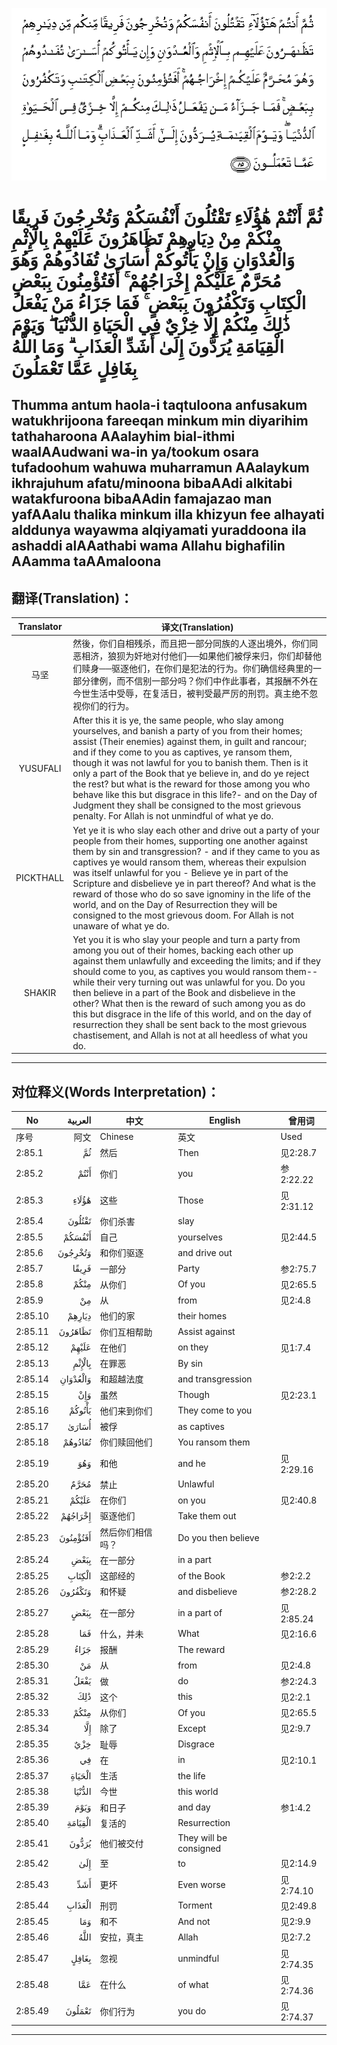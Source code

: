 ![002:085](images/002_085.gif)

#  ثُمَّ أَنْتُمْ هَٰؤُلَاءِ تَقْتُلُونَ أَنْفُسَكُمْ وَتُخْرِجُونَ فَرِيقًا مِنْكُمْ مِنْ دِيَارِهِمْ تَظَاهَرُونَ عَلَيْهِمْ بِالْإِثْمِ وَالْعُدْوَانِ وَإِنْ يَأْتُوكُمْ أُسَارَىٰ تُفَادُوهُمْ وَهُوَ مُحَرَّمٌ عَلَيْكُمْ إِخْرَاجُهُمْ ۚ أَفَتُؤْمِنُونَ بِبَعْضِ الْكِتَابِ وَتَكْفُرُونَ بِبَعْضٍ ۚ فَمَا جَزَاءُ مَنْ يَفْعَلُ ذَٰلِكَ مِنْكُمْ إِلَّا خِزْيٌ فِي الْحَيَاةِ الدُّنْيَا ۖ وَيَوْمَ الْقِيَامَةِ يُرَدُّونَ إِلَىٰ أَشَدِّ الْعَذَابِ ۗ وَمَا اللَّهُ بِغَافِلٍ عَمَّا تَعْمَلُونَ 

## Thumma antum haola-i taqtuloona anfusakum watukhrijoona fareeqan minkum min diyarihim tathaharoona AAalayhim bial-ithmi waalAAudwani wa-in ya/tookum osara tufadoohum wahuwa muharramun AAalaykum ikhrajuhum afatu/minoona bibaAAdi alkitabi watakfuroona bibaAAdin famajazao man yafAAalu thalika minkum illa khizyun fee alhayati alddunya wayawma alqiyamati yuraddoona ila ashaddi alAAathabi wama Allahu bighafilin AAamma taAAmaloona

## 翻译(Translation)：

| Translator | 译文(Translation)                                            |
| :--------: | ------------------------------------------------------------ |
|    马坚    | 然後，你们自相残杀，而且把一部分同族的人逐出境外，你们同恶相济，狼狈为奸地对付他们──如果他们被俘来归，你们却替他们赎身──驱逐他们，在你们是犯法的行为。你们确信经典里的一部分律例，而不信别一部分吗？你们中作此事者，其报酬不外在今世生活中受辱，在复活日，被判受最严厉的刑罚。真主绝不忽视你们的行为。 |
|  YUSUFALI  | After this it is ye, the same people, who slay among yourselves, and banish a party of you from their homes; assist (Their enemies) against them, in guilt and rancour; and if they come to you as captives, ye ransom them, though it was not lawful for you to banish them. Then is it only a part of the Book that ye believe in, and do ye reject the rest? but what is the reward for those among you who behave like this but disgrace in this life?- and on the Day of Judgment they shall be consigned to the most grievous penalty. For Allah is not unmindful of what ye do. |
| PICKTHALL  | Yet ye it is who slay each other and drive out a party of your people from their homes, supporting one another against them by sin and transgression? - and if they came to you as captives ye would ransom them, whereas their expulsion was itself unlawful for you - Believe ye in part of the Scripture and disbelieve ye in part thereof? And what is the reward of those who do so save ignominy in the life of the world, and on the Day of Resurrection they will be consigned to the most grievous doom. For Allah is not unaware of what ye do. |
|   SHAKIR   | Yet you it is who slay your people and turn a party from among you out of their homes, backing each other up against them unlawfully and exceeding the limits; and if they should come to you, as captives you would ransom them-- while their very turning out was unlawful for you. Do you then believe in a part of the Book and disbelieve in the other? What then is the reward of such among you as do this but disgrace in the life of this world, and on the day of resurrection they shall be sent back to the most grievous chastisement, and Allah is not at all heedless of what you do. |

---

## 对位释义(Words Interpretation)：

| No      |  العربية | 中文             | English                | 曾用词    |
| ------- | -------: | ---------------- | ---------------------- | --------- |
| 序号    |     阿文 | Chinese          | 英文                   | Used      |
| 2:85.1  |       ثُمَّ | 然后             | Then                   | 见2:28.7  |
| 2:85.2  |     أَنْتُمْ | 你们             | you                    | 参2:22.22 |
| 2:85.3  |    هَٰؤُلَاءِ | 这些             | Those                  | 见2:31.12 |
| 2:85.4  |   تَقْتُلُونَ | 你们杀害         | slay                   |           |
| 2:85.5  |   أَنْفُسَكُمْ | 自己             | yourselves             | 见2:44.5  |
| 2:85.6  |  وَتُخْرِجُونَ | 和你们驱逐       | and drive out          |           |
| 2:85.7  |    فَرِيقًا | 一部分           | Party                  | 参2:75.7  |
| 2:85.8  |     مِنْكُمْ | 从你们           | Of you                 | 见2:65.5  |
| 2:85.9  |       مِنْ | 从               | from                   | 见2:4.8   |
| 2:85.10 |   دِيَارِهِمْ | 他们的家         | their homes            |           |
| 2:85.11 |  تَظَاهَرُونَ | 你们互相帮助     | Assist against         |           |
| 2:85.12 |    عَلَيْهِمْ | 在他们           | on they                | 见1:7.4   |
| 2:85.13 |   بِالْإِثْمِ | 在罪恶           | By sin                 |           |
| 2:85.14 | وَالْعُدْوَانِ | 和超越法度       | and transgression      |           |
| 2:85.15 |      وَإِنْ | 虽然             | Though                 | 见2:23.1  |
| 2:85.16 |   يَأْتُوكُمْ | 他们来到你们     | They come to you       |           |
| 2:85.17 |    أُسَارَىٰ | 被俘             | as captives            |           |
| 2:85.18 |  تُفَادُوهُمْ | 你们赎回他们     | You ransom them        |           |
| 2:85.19 |      وَهُوَ | 和他             | and he                 | 见2:29.16 |
| 2:85.20 |     مُحَرَّمٌ | 禁止             | Unlawful               |           |
| 2:85.21 |    عَلَيْكُمْ | 在你们           | on you                 | 见2:40.8  |
| 2:85.22 |  إِخْرَاجُهُمْ | 驱逐他们         | Take them out          |           |
| 2:85.23 | أَفَتُؤْمِنُونَ | 然后你们相信吗？ | Do you then believe    |           |
| 2:85.24 |     بِبَعْضِ | 在一部分         | in a part              |           |
| 2:85.25 |   الْكِتَابِ | 这部经的         | of the Book            | 参2:2.2   |
| 2:85.26 |  وَتَكْفُرُونَ | 和怀疑           | and disbelieve         | 参2:28.2  |
| 2:85.27 |     بِبَعْضٍ | 在一部分         | in a part of           | 见2:85.24 |
| 2:85.28 |      فَمَا | 什么，并未       | What                   | 见2:16.6  |
| 2:85.29 |     جَزَاءُ | 报酬             | The reward             |           |
| 2:85.30 |       مَنْ | 从               | from                   | 见2:4.8   |
| 2:85.31 |     يَفْعَلُ | 做               | do                     | 参2:24.3  |
| 2:85.32 |      ذَٰلِكَ | 这个             | this                   | 见2:2.1   |
| 2:85.33 |     مِنْكُمْ | 从你们           | Of you                 | 见2:65.5  |
| 2:85.34 |      إِلَّا | 除了             | Except                 | 见2:9.7   |
| 2:85.35 |      خِزْيٌ | 耻辱             | Disgrace               |           |
| 2:85.36 |       فِي | 在               | in                     | 见2:10.1  |
| 2:85.37 |   الْحَيَاةِ | 生活             | the life               |           |
| 2:85.38 |   الدُّنْيَا | 今世             | this world             |           |
| 2:85.39 |     وَيَوْمَ | 和日子           | and day                | 参1:4.2   |
| 2:85.40 |  الْقِيَامَةِ | 复活的           | Resurrection           |           |
| 2:85.41 |    يُرَدُّونَ | 他们被交付       | They will be consigned |           |
| 2:85.42 |      إِلَىٰ | 至               | to                     | 见2:14.9  |
| 2:85.43 |      أَشَدِّ | 更坏             | Even worse             | 见2:74.10 |
| 2:85.44 |   الْعَذَابِ | 刑罚             | Torment                | 见2:49.8  |
| 2:85.45 |      وَمَا | 和不             | And not                | 见2:9.9   |
| 2:85.46 |     اللَّهُ | 安拉，真主       | Allah                  | 见2:7.2   |
| 2:85.47 |    بِغَافِلٍ | 忽视             | unmindful              | 见2:74.35 |
| 2:85.48 |      عَمَّا | 在什么           | of what                | 见2:74.36 |
| 2:85.49 |   تَعْمَلُونَ | 你们行为         | you do                 | 见2:74.37 |

---
